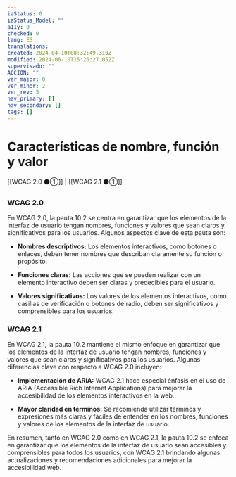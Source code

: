 ```yaml
---
iaStatus: 0
iaStatus_Model: ""
a11y: 0
checked: 0
lang: ES
translations: 
created: 2024-04-10T08:32:49.310Z
modified: 2024-06-10T15:26:27.052Z
supervisado: ""
ACCION: ""
ver_major: 0
ver_minor: 2
ver_rev: 5
nav_primary: []
nav_secondary: []
tags: []
---
```

# Características de nombre, función y valor

[[WCAG 2.0 ⚫①]] | [[WCAG 2.1 ⚫①]]

### WCAG 2.0
En WCAG 2.0, la pauta 10.2 se centra en garantizar que los elementos de la interfaz de usuario tengan nombres, funciones y valores que sean claros y significativos para los usuarios. Algunos aspectos clave de esta pauta son:

- **Nombres descriptivos:** Los elementos interactivos, como botones o enlaces, deben tener nombres que describan claramente su función o propósito.
  
- **Funciones claras:** Las acciones que se pueden realizar con un elemento interactivo deben ser claras y predecibles para el usuario.
  
- **Valores significativos:** Los valores de los elementos interactivos, como casillas de verificación o botones de radio, deben ser significativos y comprensibles para los usuarios.

### WCAG 2.1
En WCAG 2.1, la pauta 10.2 mantiene el mismo enfoque en garantizar que los elementos de la interfaz de usuario tengan nombres, funciones y valores que sean claros y significativos para los usuarios. Algunas diferencias clave con respecto a WCAG 2.0 incluyen:

- **Implementación de ARIA:** WCAG 2.1 hace especial énfasis en el uso de ARIA (Accessible Rich Internet Applications) para mejorar la accesibilidad de los elementos interactivos en la web.
  
- **Mayor claridad en términos:** Se recomienda utilizar términos y expresiones más claras y fáciles de entender en los nombres, funciones y valores de los elementos de la interfaz de usuario.

En resumen, tanto en WCAG 2.0 como en WCAG 2.1, la pauta 10.2 se enfoca en garantizar que los elementos de la interfaz de usuario sean accesibles y comprensibles para todos los usuarios, con WCAG 2.1 brindando algunas actualizaciones y recomendaciones adicionales para mejorar la accesibilidad web.
